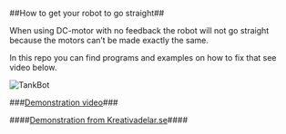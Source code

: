 ##How to get your robot to go straight##

When using DC-motor with no feedback the robot will not go straight because the motors can’t be made exactly the same.

In this repo you can find programs and examples on how to fix that see video below.
 
![TankBot](/Images/20160128_214141.jpg)

###[Demonstration video](https://youtu.be/81xt4j0n6z4)###

####[Demonstration from Kreativadelar.se](http://www.kreativadelar.se)####

